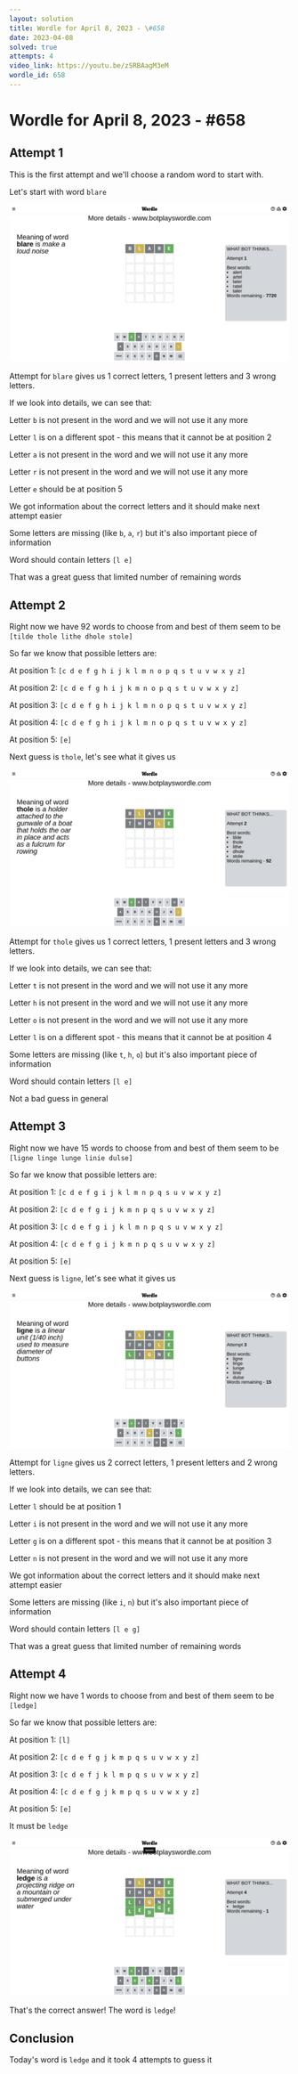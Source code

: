 ```yaml
---
layout: solution
title: Wordle for April 8, 2023 - \#658
date: 2023-04-08
solved: true
attempts: 4
video_link: https://youtu.be/zSRBAagM3eM
wordle_id: 658
---
```


# Wordle for April 8, 2023 - \#658

## Attempt 1

This is the first attempt and we'll choose a random word to start with.

Let's start with word `blare`

![Attempt 1](2023-04-08/attempt-1.png)

Attempt for `blare` gives us 1 correct letters, 1 present letters and 3 wrong letters.

If we look into details, we can see that:

Letter `b` is not present in the word and we will not use it any more

Letter `l` is on a different spot - this means that it cannot be at position 2

Letter `a` is not present in the word and we will not use it any more

Letter `r` is not present in the word and we will not use it any more

Letter `e` should be at position 5

We got information about the correct letters and it should make next attempt easier

Some letters are missing (like `b`, `a`, `r`) but it's also important piece of information

Word should contain letters `[l e]`

That was a great guess that limited number of remaining words



## Attempt 2

Right now we have 92 words to choose from and best of them seem to be `[tilde thole lithe dhole stole]`

So far we know that possible letters are:

At position 1: `[c d e f g h i j k l m n o p q s t u v w x y z]`

At position 2: `[c d e f g h i j k m n o p q s t u v w x y z]`

At position 3: `[c d e f g h i j k l m n o p q s t u v w x y z]`

At position 4: `[c d e f g h i j k l m n o p q s t u v w x y z]`

At position 5: `[e]`

Next guess is `thole`, let's see what it gives us

![Attempt 2](2023-04-08/attempt-2.png)

Attempt for `thole` gives us 1 correct letters, 1 present letters and 3 wrong letters.

If we look into details, we can see that:

Letter `t` is not present in the word and we will not use it any more

Letter `h` is not present in the word and we will not use it any more

Letter `o` is not present in the word and we will not use it any more

Letter `l` is on a different spot - this means that it cannot be at position 4

Some letters are missing (like `t`, `h`, `o`) but it's also important piece of information

Word should contain letters `[l e]`

Not a bad guess in general



## Attempt 3

Right now we have 15 words to choose from and best of them seem to be `[ligne linge lunge linie dulse]`

So far we know that possible letters are:

At position 1: `[c d e f g i j k l m n p q s u v w x y z]`

At position 2: `[c d e f g i j k m n p q s u v w x y z]`

At position 3: `[c d e f g i j k l m n p q s u v w x y z]`

At position 4: `[c d e f g i j k m n p q s u v w x y z]`

At position 5: `[e]`

Next guess is `ligne`, let's see what it gives us

![Attempt 3](2023-04-08/attempt-3.png)

Attempt for `ligne` gives us 2 correct letters, 1 present letters and 2 wrong letters.

If we look into details, we can see that:

Letter `l` should be at position 1

Letter `i` is not present in the word and we will not use it any more

Letter `g` is on a different spot - this means that it cannot be at position 3

Letter `n` is not present in the word and we will not use it any more

We got information about the correct letters and it should make next attempt easier

Some letters are missing (like `i`, `n`) but it's also important piece of information

Word should contain letters `[l e g]`

That was a great guess that limited number of remaining words



## Attempt 4

Right now we have 1 words to choose from and best of them seem to be `[ledge]`

So far we know that possible letters are:

At position 1: `[l]`

At position 2: `[c d e f g j k m p q s u v w x y z]`

At position 3: `[c d e f j k l m p q s u v w x y z]`

At position 4: `[c d e f g j k m p q s u v w x y z]`

At position 5: `[e]`

It must be `ledge`

![Attempt 4](2023-04-08/attempt-4.png)

That's the correct answer! The word is `ledge`!

## Conclusion

Today's word is `ledge` and it took 4 attempts to guess it

